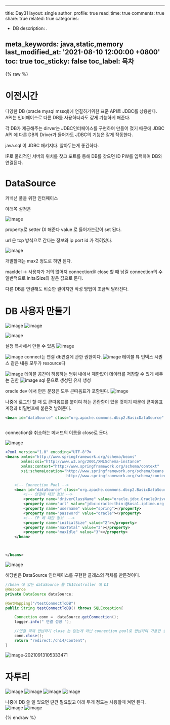 

---
title: Day31
layout: single
author_profile: true
read_time: true
comments: true
share: true
related: true
categories:

- DB
description: .

meta_keywords: java,static,memory
last_modified_at: '2021-08-10 12:00:00 +0800'
toc: true
toc_sticky: false
toc_label: 목차
---

 {% raw %}

# 이전시간

다양한 DB (oracle mysql mssql)에 연결하기위한 표준 API로 JDBC를 상용한다. API는 인터페이스로 다른 DB를 사용하더라도 같게 기능하게 해준다.

각 DB가 제공해주는 dirver는 JDBC인터페이스를 구현하여 만들어 졌기 때문에 JDBC API 에 다른 DB의 Driver가 들어가도 JDBC의 기능은 같게 작동한다.



java.sql 이 JDBC 패키지다. 알아두는게 좋긴하다.



IP로 물리적인 서버의 위치를 찾고 포트를 통해 DB를 찾으면 ID PW를 입력하여 DB와 연결된다.



# DataSource

커넥션 풀을 위한 인터페이스





아래쪽 설정은 

![image](https://user-images.githubusercontent.com/65274952/133008322-c2797acd-dc8d-4c2c-b4b6-916b70dee499.png)

property로 setter DI 해준다 value 로 들어가는값이 set 된다.

url 은 tcp 방식으로 간다는 정보와 ip port id 가 적혀있다.



![image](https://user-images.githubusercontent.com/65274952/133008681-e63dd811-ebd2-4ecc-8c7e-31b9609e4d99.png)

개발할때는 max2 정도로 하면 된다.



maxIdel -> 사용자가 거의 없어져 connection을 close 할 때 남길 connection의 수 일반적으로 initalSize와 같은 값으로 둔다.



다른 DB를 연결해도 비슷한 결이지만 작성 방법이 조금씩 달라진다.

# DB 사용자 만들기

![image](https://user-images.githubusercontent.com/65274952/133008900-4c259f86-6124-426f-9411-9871ce997da7.png)
![image](https://user-images.githubusercontent.com/65274952/133008989-4c2e13de-defe-44d6-97e2-6465501e1298.png)

![image](https://user-images.githubusercontent.com/65274952/133009014-7df53416-e82b-46a2-9f1c-2c79a2018681.png)

설정 복사해서 만들 수 있음
![image](https://user-images.githubusercontent.com/65274952/133009141-e1183224-c27c-4a64-994a-ddeaf1eeac4c.png)

![image](https://user-images.githubusercontent.com/65274952/133009219-df602f55-3fcd-4cd5-b355-0e93da1556c2.png)
connect는 연결 db연결에 관한 권한이다.
![image](https://user-images.githubusercontent.com/65274952/133009240-414190c1-70a8-4898-a9c9-02aa044d15e6.png)
테이블 뷰 인덱스 시퀀스 같은 내용 모두가 resource다



![image](https://user-images.githubusercontent.com/65274952/133009321-78cf663a-59e3-4382-b16d-fca784455882.png)
테이블 공간이 허용하는 범위 내에서 제한없이 데이터를 저장할 수 있게 해주는 권한
![image](https://user-images.githubusercontent.com/65274952/133009419-86535c3f-4725-4edc-87b1-ffe437e0f2d5.png)
sql 문으로 생성된 유저 생성

oracle dev 에서 만든 문장은 모두 큰따옴표가 포함된다.
![image](https://user-images.githubusercontent.com/65274952/133009505-19f7953a-fb05-444f-abf3-6ea26486a065.png)

나중에 로그인 할 때 도 큰따옴표를 붙이여 하는 곤란함이 있을 것이기 때문에 큰따옴표 계정과 비밀번호에 붙은것 날려준다.





```xml
<bean id="dataSource" class="org.apache.commons.dbcp2.BasicDataSource" destroy-method="close">
 	
```

connection을 취소하는 메서드의 이름을 close로 둔다.







![image](https://user-images.githubusercontent.com/65274952/133011175-2220b7c3-9fbb-415f-a61e-f2269b048f89.png)

```xml
<?xml version="1.0" encoding="UTF-8"?>
<beans xmlns="http://www.springframework.org/schema/beans"
       xmlns:xsi="http://www.w3.org/2001/XMLSchema-instance"
       xmlns:context="http://www.springframework.org/schema/context"
       xsi:schemaLocation="http://www.springframework.org/schema/beans http://www.springframework.org/schema/beans/spring-beans.xsd
                           http://www.springframework.org/schema/context http://www.springframework.org/schema/context/spring-context.xsd">

    <!-- Connection Pool -->
    <bean id="dataSource" class="org.apache.commons.dbcp2.BasicDataSource" destroy-method="close">
        <!-- 연결에 대한 정보 -->
        <property name="driverClassName" value="oracle.jdbc.OracleDriver"></property>
        <property name="url" value="jdbc:oracle:thin:@kosa1.iptime.org:50105:orcl"></property>
        <property name="username" value="spring"></property>
        <property name="password" value="oracle"></property>
        <!-- CP 에 대한 정보  -->
        <property name="initialSize" value="2"></property>
        <property name="maxTotal" value="3"></property>
        <property name="maxIdle" value="3"></property>
    </bean>



</beans>

```





![image](https://user-images.githubusercontent.com/65274952/133012128-91cb12ca-ee01-472f-abf3-132c9951746f.png)

해당빈은 DataSource 인터페이스를 구현한 클래스의 객체를 만든것이다. 



```java
//bean 에 있는 dataSource 를 Ch14cotroller 에 DI 
@Resource
private DataSource dataSource;
```



```java
@GetMapping("/testConnectToDB")
public String testConnectToDB() throws SQLException{

    Connection conn =  dataSource.getConnection();
    logger.info(" 연결 성공 ");

    //연결 객체 반납하기 close 는 닫는게 아닌 connection pool로 반납하여 가용한 상태로 남는것이다.
    conn.close();
    return "redirect:/ch14/content";
}
```



![image-20210913105333471](C:\Users\mwe22\AppData\Roaming\Typora\typora-user-images\image-20210913105333471.png)









# 자투리

![image](https://user-images.githubusercontent.com/65274952/133014889-ff8ef392-35b8-46cc-9e16-d6a001c8dd7b.png)
![image](https://user-images.githubusercontent.com/65274952/133014897-62720285-2647-4e8d-ae62-5036af6fd1a5.png)
![image](https://user-images.githubusercontent.com/65274952/133014901-9c8c986b-d1ed-4e5f-b1a6-883ecdd196f4.png)
![image](https://user-images.githubusercontent.com/65274952/133014909-c0b9463c-464f-4cbc-afd5-40f6a1612b81.png)



나중에 DB 쓸 일 있으면 딴건 필요없고 아래 두개 정도는 사용할때 켜면 된다.
![image](https://user-images.githubusercontent.com/65274952/133014929-f208343e-af00-48ab-8692-003dcab93e38.png)
![image](https://user-images.githubusercontent.com/65274952/133014941-2a9468b4-f560-41f9-bea3-d563dac97d73.png)



 {% endraw %}